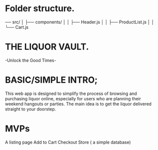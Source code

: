# Folder structure.

 ── src/
│   ├── components/
│   │   ├── Header.js
│   │   ├── ProductList.js
│   │   └── Cart.js

# THE LIQUOR VAULT.
-Unlock the Good Times-

# BASIC/SIMPLE INTRO;

This web app is designed to simplify the process of browsing and purchasing liquor online, especially for users who are planning their weekend hangouts or parties.
The main idea is to get the liquor delivered straight to your doorstep.

# MVPs
A listing page
Add to Cart
Checkout
Store ( a simple database)

